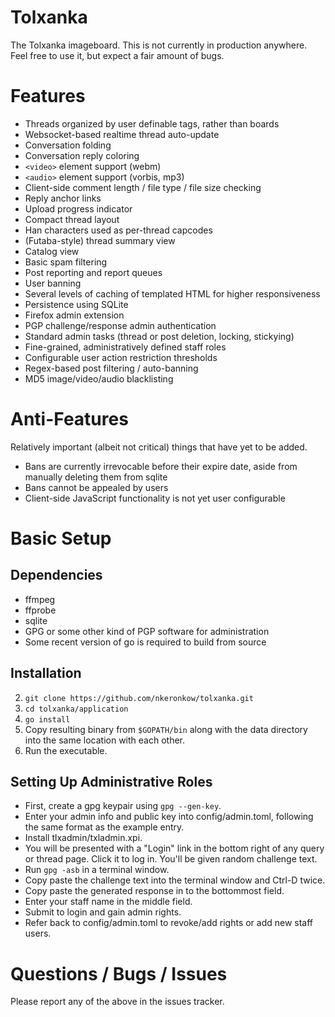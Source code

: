 Tolxanka
========

The Tolxanka imageboard. This is not currently in production anywhere. Feel
free to use it, but expect a fair amount of bugs.

Features
========

- Threads organized by user definable tags, rather than boards
- Websocket-based realtime thread auto-update
- Conversation folding
- Conversation reply coloring
- `<video>` element support (webm)
- `<audio>` element support (vorbis, mp3)
- Client-side comment length / file type / file size checking
- Reply anchor links
- Upload progress indicator
- Compact thread layout
- Han characters used as per-thread capcodes
- (Futaba-style) thread summary view
- Catalog view
- Basic spam filtering
- Post reporting and report queues
- User banning
- Several levels of caching of templated HTML for higher responsiveness
- Persistence using SQLite
- Firefox admin extension
- PGP challenge/response admin authentication
- Standard admin tasks (thread or post deletion, locking, stickying)
- Fine-grained, administratively defined staff roles
- Configurable user action restriction thresholds
- Regex-based post filtering / auto-banning
- MD5 image/video/audio blacklisting

Anti-Features
=============

Relatively important (albeit not critical) things that have yet to be added.

- Bans are currently irrevocable before their expire date,
  aside from manually deleting them from sqlite
- Bans cannot be appealed by users
- Client-side JavaScript functionality is not yet user configurable

Basic Setup
===========

Dependencies
------------

- ffmpeg
- ffprobe
- sqlite
- GPG or some other kind of PGP software for administration
- Some recent version of go is required to build from source

Installation
------------

2. `git clone https://github.com/nkeronkow/tolxanka.git`
3. `cd tolxanka/application`
4. `go install`
5. Copy resulting binary from `$GOPATH/bin` along with the data
   directory into the same location with each other.
6. Run the executable.

Setting Up Administrative Roles
-------------------------------

- First, create a gpg keypair using `gpg --gen-key`.
- Enter your admin info and public key into config/admin.toml, following the
  same format as the example entry.
- Install tlxadmin/txladmin.xpi.
- You will be presented with a "Login" link in the bottom right of any query
  or thread page. Click it to log in. You'll be given random challenge text.
- Run `gpg -asb` in a terminal window.
- Copy paste the challenge text into the terminal window and Ctrl-D twice.
- Copy paste the generated response in to the bottommost field.
- Enter your staff name in the middle field.
- Submit to login and gain admin rights.
- Refer back to config/admin.toml to revoke/add rights or add new staff users.

Questions / Bugs / Issues
=========================

Please report any of the above in the issues tracker.



